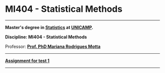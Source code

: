 # MI404 - Statistical Methods

***

**Master's degree in [Statistics](https://www.ime.unicamp.br/) at
  [UNICAMP](http://www.unicamp.br/unicamp/).**

**Discipline: MI404 - Statistical Methods**

Professor: [**Prof. PhD Mariana Rodrigues Motta**](http://www.ime.unicamp.br/~marianar/)

***

[**Assignment for test 1**](http://mynameislaure.github.io/mi404/p1.pdf)

***